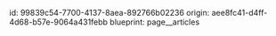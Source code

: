 id: 99839c54-7700-4137-8aea-892766b02236
origin: aee8fc41-d4ff-4d68-b57e-9064a431febb
blueprint: page__articles

